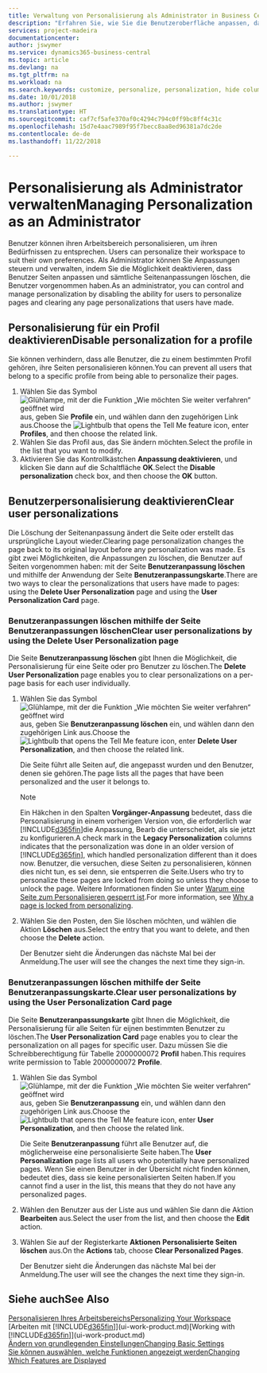 ```yaml
---
title: Verwaltung von Personalisierung als Administrator in Business Central | Microsoft Docs
description: "Erfahren Sie, wie Sie die Benutzeroberfläche anpassen, damit diese Ihren Bedürfnissen entspricht."
services: project-madeira
documentationcenter: 
author: jswymer
ms.service: dynamics365-business-central
ms.topic: article
ms.devlang: na
ms.tgt_pltfrm: na
ms.workload: na
ms.search.keywords: customize, personalize, personalization, hide columns, remove fields, move fields
ms.date: 10/01/2018
ms.author: jswymer
ms.translationtype: HT
ms.sourcegitcommit: caf7cf5afe370af0c4294c794c0ff9bc8ff4c31c
ms.openlocfilehash: 15d7e4aac7989f95f7becc8aa8ed96381a7dc2de
ms.contentlocale: de-de
ms.lasthandoff: 11/22/2018

---
```

# <a name="managing-personalization-as-an-administrator"></a><span data-ttu-id="a369a-103">Personalisierung als Administrator verwalten</span><span class="sxs-lookup"><span data-stu-id="a369a-103">Managing Personalization as an Administrator</span></span>
<span data-ttu-id="a369a-104"><!--NAV in the Web client--> Benutzer können ihren Arbeitsbereich personalisieren, um ihren Bedürfnissen zu entsprechen.</span><span class="sxs-lookup"><span data-stu-id="a369a-104"><!--NAV in the Web client--> Users can personalize their workspace to suit their own preferences.</span></span> <span data-ttu-id="a369a-105">Als Administrator können Sie Anpassungen steuern und verwalten, indem Sie die Möglichkeit deaktivieren, dass Benutzer Seiten anpassen und sämtliche Seitenanpassungen löschen, die Benutzer vorgenommen haben.</span><span class="sxs-lookup"><span data-stu-id="a369a-105">As an administrator, you can control and manage personalization by disabling the ability for users to personalize pages and clearing any page personalizations that users have made.</span></span>

## <a name="disable-personalization-for-a-profile"></a><span data-ttu-id="a369a-106">Personalisierung für ein Profil deaktivieren</span><span class="sxs-lookup"><span data-stu-id="a369a-106">Disable personalization for a profile</span></span>
<span data-ttu-id="a369a-107">Sie können verhindern, dass alle Benutzer, die zu einem bestimmten Profil gehören, ihre Seiten personalisieren können.</span><span class="sxs-lookup"><span data-stu-id="a369a-107">You can prevent all users that belong to a specific profile from being able to personalize their pages.</span></span>
1.  <span data-ttu-id="a369a-108">Wählen Sie das Symbol ![Glühlampe, mit der die Funktion „Wie möchten Sie weiter verfahren“ geöffnet wird](media/ui-search/search_small.png "Wie möchten Sie weiter verfahren?") aus, geben Sie **Profile** ein, und wählen dann den zugehörigen Link aus.</span><span class="sxs-lookup"><span data-stu-id="a369a-108">Choose the ![Lightbulb that opens the Tell Me feature](media/ui-search/search_small.png "Tell me what you want to do") icon, enter **Profiles**, and then choose the related link.</span></span>
2.  <span data-ttu-id="a369a-109">Wählen Sie das Profil aus, das Sie ändern möchten.</span><span class="sxs-lookup"><span data-stu-id="a369a-109">Select the profile in the list that you want to modify.</span></span>
3. <span data-ttu-id="a369a-110">Aktivieren Sie das Kontrollkästchen **Anpassung deaktivieren**, und klicken Sie dann auf die Schaltfläche **OK**.</span><span class="sxs-lookup"><span data-stu-id="a369a-110">Select the **Disable personalization** check box, and then choose the **OK** button.</span></span>

## <a name="clear-user-personalizations"></a><span data-ttu-id="a369a-111">Benutzerpersonalisierung deaktivieren</span><span class="sxs-lookup"><span data-stu-id="a369a-111">Clear user personalizations</span></span>

<span data-ttu-id="a369a-112">Die Löschung der Seitenanpassung ändert die Seite oder erstellt das ursprüngliche Layout wieder.</span><span class="sxs-lookup"><span data-stu-id="a369a-112">Clearing page personalization changes the page back to its original layout before any personalization was made.</span></span> <span data-ttu-id="a369a-113">Es gibt zwei Möglichkeiten, die Anpassungen zu löschen, die Benutzer auf Seiten vorgenommen haben: mit der Seite **Benutzeranpassung löschen** und mithilfe der Anwendung der Seite **Benutzeranpassungskarte**.</span><span class="sxs-lookup"><span data-stu-id="a369a-113">There are two ways to clear the personalizations that users have made to pages: using the **Delete User Personalization** page and using the **User Personalization Card** page.</span></span>

### <a name="clear-user-personalizations-by-using-the-delete-user-personalization-page"></a><span data-ttu-id="a369a-114">Benutzeranpassungen löschen mithilfe der Seite Benutzeranpassungen löschen</span><span class="sxs-lookup"><span data-stu-id="a369a-114">Clear user personalizations by using the Delete User Personalization page</span></span>

<span data-ttu-id="a369a-115">Die Seite **Benutzeranpassung löschen** gibt Ihnen die Möglichkeit, die Personalisierung für eine Seite oder pro Benutzer zu löschen.</span><span class="sxs-lookup"><span data-stu-id="a369a-115">The **Delete User Personalization** page enables you to clear personalizations on a per-page basis for each user individually.</span></span>

1.  <span data-ttu-id="a369a-116">Wählen Sie das Symbol ![Glühlampe, mit der die Funktion „Wie möchten Sie weiter verfahren“ geöffnet wird](media/ui-search/search_small.png "Wie möchten Sie weiter verfahren?") aus, geben Sie **Benutzeranpassung löschen** ein, und wählen dann den zugehörigen Link aus.</span><span class="sxs-lookup"><span data-stu-id="a369a-116">Choose the ![Lightbulb that opens the Tell Me feature](media/ui-search/search_small.png "Tell me what you want to do") icon, enter **Delete User Personalization**, and then choose the related link.</span></span>

    <span data-ttu-id="a369a-117">Die Seite führt alle Seiten auf, die angepasst wurden und den Benutzer, denen sie gehören.</span><span class="sxs-lookup"><span data-stu-id="a369a-117">The page lists all the pages that have been personalized and the user it belongs to.</span></span>

    >[!NOTE]
    > <span data-ttu-id="a369a-118">Ein Häkchen in den Spalten **Vorgänger-Anpassung** bedeutet, dass die Personalisierung in einem vorherigen Version von, die erforderlich war [!INCLUDE[d365fin](includes/d365fin_md.md)]die Anpassung, Bearb die unterscheidet, als sie jetzt zu konfigurieren.</span><span class="sxs-lookup"><span data-stu-id="a369a-118">A check mark in the **Legacy Personalization** columns indicates that the personalization was done in an older version of [!INCLUDE[d365fin](includes/d365fin_md.md)], which handled personalization different than it does now.</span></span> <span data-ttu-id="a369a-119">Benutzer, die versuchen, diese Seiten zu personalisieren, können dies nicht tun, es sei denn, sie entsperren die Seite.</span><span class="sxs-lookup"><span data-stu-id="a369a-119">Users who try to personalize these pages are locked from doing so unless they choose to unlock the page.</span></span> <span data-ttu-id="a369a-120">Weitere Informationen finden Sie unter [Warum eine Seite zum Personalisieren gesperrt ist](ui-personalization-locked.md).</span><span class="sxs-lookup"><span data-stu-id="a369a-120">For more information, see [Why a page is locked from personalizing](ui-personalization-locked.md).</span></span>

2. <span data-ttu-id="a369a-121">Wählen Sie den Posten, den Sie löschen möchten, und wählen die Aktion **Löschen** aus.</span><span class="sxs-lookup"><span data-stu-id="a369a-121">Select the entry that you want to delete, and then choose the **Delete** action.</span></span>

    <span data-ttu-id="a369a-122">Der Benutzer sieht die Änderungen das nächste Mal bei der Anmeldung.</span><span class="sxs-lookup"><span data-stu-id="a369a-122">The user will see the changes the next time they sign-in.</span></span>

### <a name="clear-user-personalizations-by-using-the-user-personalization-card-page"></a><span data-ttu-id="a369a-123">Benutzeranpassungen löschen mithilfe der Seite Benutzeranpassungskarte.</span><span class="sxs-lookup"><span data-stu-id="a369a-123">Clear user personalizations by using the User Personalization Card page</span></span>

<span data-ttu-id="a369a-124">Die Seite **Benutzeranpassungskarte** gibt Ihnen die Möglichkeit, die Personalisierung für alle Seiten für eijnen bestimmten Benutzer zu löschen.</span><span class="sxs-lookup"><span data-stu-id="a369a-124">The **User Personalization Card** page enables you to clear the personalization on all pages for specific user.</span></span> <span data-ttu-id="a369a-125">Dazu müssen Sie die Schreibberechtigung für Tabelle 2000000072 **Profil** haben.</span><span class="sxs-lookup"><span data-stu-id="a369a-125">This requires write permission to Table 2000000072 **Profile**.</span></span>

1.  <span data-ttu-id="a369a-126">Wählen Sie das Symbol ![Glühlampe, mit der die Funktion „Wie möchten Sie weiter verfahren“ geöffnet wird](media/ui-search/search_small.png "Wie möchten Sie weiter verfahren?") aus, geben Sie **Benutzeranpassung** ein, und wählen dann den zugehörigen Link aus.</span><span class="sxs-lookup"><span data-stu-id="a369a-126">Choose the ![Lightbulb that opens the Tell Me feature](media/ui-search/search_small.png "Tell me what you want to do") icon, enter **User Personalization**, and then choose the related link.</span></span>

    <span data-ttu-id="a369a-127">Die Seite **Benutzeranpassung** führt alle Benutzer auf, die möglicherweise eine personalisierte Seite haben.</span><span class="sxs-lookup"><span data-stu-id="a369a-127">The **User Personalization** page lists all users who potentially have personalized pages.</span></span> <span data-ttu-id="a369a-128">Wenn Sie einen Benutzer in der Übersicht nicht finden können, bedeutet dies, dass sie keine personalisierten Seiten haben.</span><span class="sxs-lookup"><span data-stu-id="a369a-128">If you cannot find a user in the list, this means that they do not have any personalized pages.</span></span>

2. <span data-ttu-id="a369a-129">Wählen den Benutzer aus der Liste aus und wählen Sie dann die Aktion **Bearbeiten** aus.</span><span class="sxs-lookup"><span data-stu-id="a369a-129">Select the user from the list, and then choose the **Edit** action.</span></span>

3.  <span data-ttu-id="a369a-130">Wählen Sie auf der Registerkarte **Aktionen** **Personalisierte Seiten löschen** aus.</span><span class="sxs-lookup"><span data-stu-id="a369a-130">On the **Actions** tab, choose **Clear Personalized Pages**.</span></span>

    <span data-ttu-id="a369a-131">Der Benutzer sieht die Änderungen das nächste Mal bei der Anmeldung.</span><span class="sxs-lookup"><span data-stu-id="a369a-131">The user will see the changes the next time they sign-in.</span></span>

## <a name="see-also"></a><span data-ttu-id="a369a-132">Siehe auch</span><span class="sxs-lookup"><span data-stu-id="a369a-132">See Also</span></span>
[<span data-ttu-id="a369a-133">Personalisieren Ihres Arbeitsbereichs</span><span class="sxs-lookup"><span data-stu-id="a369a-133">Personalizing Your Workspace</span></span>](ui-personalization-user.md)  
<span data-ttu-id="a369a-134">[Arbeiten mit [!INCLUDE[d365fin](includes/d365fin_md.md)]](ui-work-product.md)</span><span class="sxs-lookup"><span data-stu-id="a369a-134">[Working with [!INCLUDE[d365fin](includes/d365fin_md.md)]](ui-work-product.md)</span></span>  
[<span data-ttu-id="a369a-135">Ändern von grundlegenden Einstellungen</span><span class="sxs-lookup"><span data-stu-id="a369a-135">Changing Basic Settings</span></span>](ui-change-basic-settings.md)  
[<span data-ttu-id="a369a-136">Sie können auswählen, welche Funktionen angezeigt werden</span><span class="sxs-lookup"><span data-stu-id="a369a-136">Changing Which Features are Displayed</span></span>](ui-experiences.md)  

